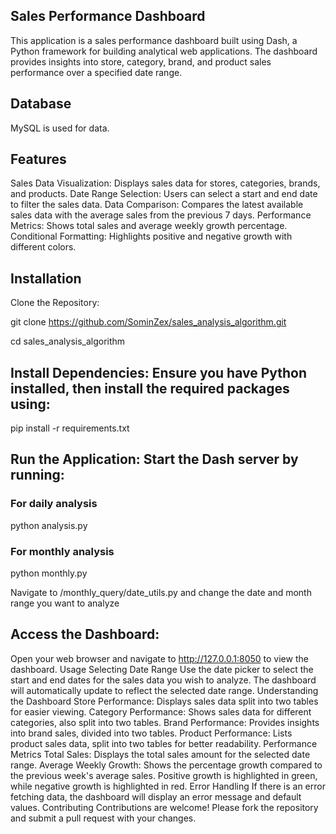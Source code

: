 ## Sales Performance Dashboard
This application is a sales performance dashboard built using Dash, a Python framework for building analytical web applications. The dashboard provides insights into store, category, brand, and product sales performance over a specified date range.

## Database
MySQL is used for data.

## Features
Sales Data Visualization: Displays sales data for stores, categories, brands, and products.
Date Range Selection: Users can select a start and end date to filter the sales data.
Data Comparison: Compares the latest available sales data with the average sales from the previous 7 days.
Performance Metrics: Shows total sales and average weekly growth percentage.
Conditional Formatting: Highlights positive and negative growth with different colors.

## Installation
Clone the Repository:

git clone https://github.com/SominZex/sales_analysis_algorithm.git

cd sales_analysis_algorithm

## Install Dependencies: Ensure you have Python installed, then install the required packages using:
pip install -r requirements.txt


## Run the Application: Start the Dash server by running:
### For daily analysis
python analysis.py

### For monthly analysis
python monthly.py

Navigate to /monthly_query/date_utils.py and change the date and month range you want to analyze

## Access the Dashboard: 
Open your web browser and navigate to http://127.0.0.1:8050 to view the dashboard.
Usage
Selecting Date Range
Use the date picker to select the start and end dates for the sales data you wish to analyze.
The dashboard will automatically update to reflect the selected date range.
Understanding the Dashboard
Store Performance: Displays sales data split into two tables for easier viewing.
Category Performance: Shows sales data for different categories, also split into two tables.
Brand Performance: Provides insights into brand sales, divided into two tables.
Product Performance: Lists product sales data, split into two tables for better readability.
Performance Metrics
Total Sales: Displays the total sales amount for the selected date range.
Average Weekly Growth: Shows the percentage growth compared to the previous week's average sales. Positive growth is highlighted in green, while negative growth is highlighted in red.
Error Handling
If there is an error fetching data, the dashboard will display an error message and default values.
Contributing
Contributions are welcome! Please fork the repository and submit a pull request with your changes.
